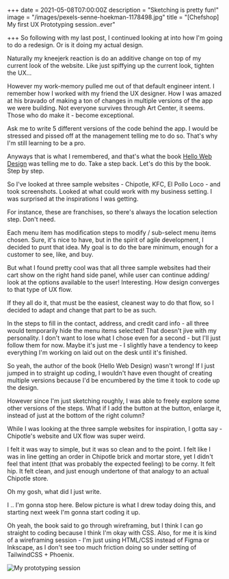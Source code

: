 +++
date = 2021-05-08T07:00:00Z
description = "Sketching is pretty fun!"
image = "/images/pexels-senne-hoekman-1178498.jpg"
title = "[Chefshop] My first UX Prototyping session..ever"

+++
So following with my last post, I continued looking at into how I'm going to do a redesign. Or is it doing my actual design.

Naturally my kneejerk reaction is do an additive change on top of my current look of the website. Like just spiffying up the current look, tighten the UX...

However my work-memory pulled me out of that default engineer intent. I remember how I worked with my friend the UX designer. How I was amazed at his bravado of making a ton of changes in multiple versions of the app we were building. Not everyone survives through Art Center, it seems. Those who do make it - become exceptional. 

Ask me to write 5 different versions of the code behind the app. I would be stressed and pissed off at the management telling me to do so. That's why I'm still learning to be a pro.

Anyways that is what I remembered, and that's what the book [Hello Web Design](https://hellowebbooks.com/learn-design/) was telling me to do. Take a step back. Let's do this by the book. Step by step.

So I've looked at three sample websites - Chipotle, KFC, El Pollo Loco - and took screenshots. Looked at what could work with my business setting. I was surprised at the inspirations I was getting.

For instance, these are franchises, so there's always the location selection step. Don't need. 

Each menu item has modification steps to modify / sub-select menu items chosen. Sure, it's nice to have, but in the spirit of agile development, I decided to punt that idea. My goal is to do the bare minimum, enough for a customer to see, like, and buy.

But what I found pretty cool was that all three sample websites had their cart show on the right hand side panel, while user can continue adding/ look at the options available to the user! Interesting. How design converges to that type of UX flow.

If they all do it, that must be the easiest, cleanest way to do that flow, so I decided to adapt and change that part to be as such.

In the steps to fill in the contact, address, and credit card info - all three would temporarily hide the menu items selected! That doesn't jive with my personality. I don't want to lose what I chose even for a second - but I'll just follow them for now. Maybe it's just me - I slightly have a tendency to keep everything I'm working on laid out on the desk until it's finished.

So yeah, the author of the book (Hello Web Design) wasn't wrong! If I just jumped in to straight up coding, I wouldn't have even thought of creating multiple versions because I'd be encumbered by the time it took to code up the design.

However since I'm just sketching roughly, I was able to freely explore some other versions of the steps. What if I add the button at the button, enlarge it, instead of just at the bottom of the right column?

While I was looking at the three sample websites for inspiration, I gotta say - Chipotle's website and UX flow was super weird.

I felt it was way to simple, but it was so clean and to the point. I felt like I was in line getting an order in Chipotle brick and mortar store, yet I didn't feel that intent (that was probably the expected feeling) to be corny. It felt hip. It felt clean, and just enough undertone of that analogy to an actual Chipotle store.

Oh my gosh, what did I just write.

I .. I'm gonna stop here. Below picture is what I drew today doing this, and starting next week I'm gonna start coding it up.

Oh yeah, the book said to go through wireframing, but I think I can go straight to coding because I think I'm okay with CSS. Also, for me it is kind of a wireframing session - I'm just using HTML/CSS instead of Figma or Inkscape, as I don't see too much friction doing so under setting of TailwindCSS + Phoenix.

![My prototyping session](https://i.imgur.com/VCSnS5V.jpg)